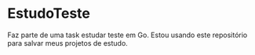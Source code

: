 # EstudoTeste
Faz parte de uma task estudar teste em Go. Estou usando este repositório para salvar meus projetos de estudo. 
